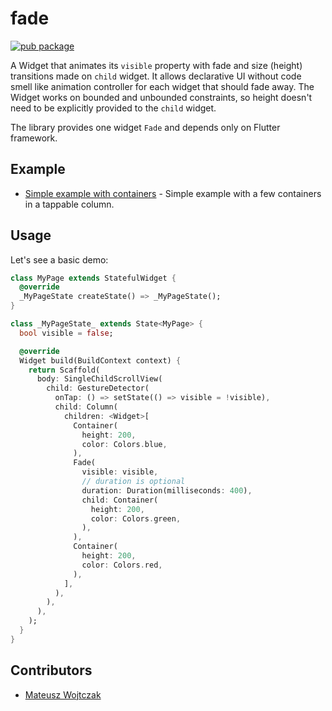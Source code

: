 # fade
[![pub package](https://img.shields.io/pub/v/fade.svg)](https://pub.dartlang.org/packages/fade)

A Widget that animates its `visible` property with fade and size (height) transitions made on `child` widget. It allows declarative UI without code smell like animation controller for each widget that should fade away. The Widget works on bounded and unbounded constraints, so height doesn't need to be explicitly provided to the `child` widget.

The library provides one widget `Fade` and depends only on Flutter framework.

## Example

  * [Simple example with containers](https://github.com/wojtczakmat/fade/tree/master/example) - Simple example with a few containers in a tappable column.

## Usage

Let's see a basic demo:

```dart
class MyPage extends StatefulWidget {
  @override
  _MyPageState createState() => _MyPageState();
}

class _MyPageState_ extends State<MyPage> {
  bool visible = false;

  @override
  Widget build(BuildContext context) {
    return Scaffold(
      body: SingleChildScrollView(
        child: GestureDetector(
          onTap: () => setState(() => visible = !visible),
          child: Column(
            children: <Widget>[
              Container(
                height: 200,
                color: Colors.blue,
              ),
              Fade(
                visible: visible,
                // duration is optional
                duration: Duration(milliseconds: 400),
                child: Container(
                  height: 200,
                  color: Colors.green,
                ),
              ),
              Container(
                height: 200,
                color: Colors.red,
              ),
            ],
          ),
        ),
      ),
    );
  }
}
```

## Contributors

  * [Mateusz Wojtczak](https://github.com/wojtczakmat)
